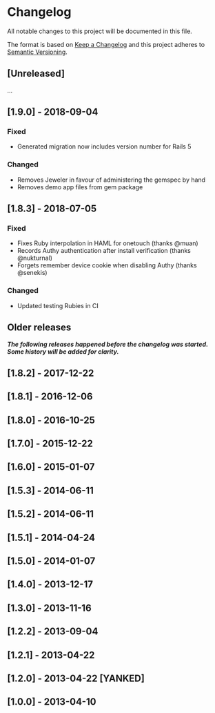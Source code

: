 # Changelog

All notable changes to this project will be documented in this file.

The format is based on [Keep a Changelog](http://keepachangelog.com/en/1.0.0/)
and this project adheres to [Semantic Versioning](http://semver.org/spec/v2.0.0.html).

## [Unreleased]

...

## [1.9.0] - 2018-09-04

### Fixed
- Generated migration now includes version number for Rails 5

### Changed
- Removes Jeweler in favour of administering the gemspec by hand
- Removes demo app files from gem package

## [1.8.3] - 2018-07-05
### Fixed
- Fixes Ruby interpolation in HAML for onetouch (thanks @muan)
- Records Authy authentication after install verification (thanks @nukturnal)
- Forgets remember device cookie when disabling Authy (thanks @senekis)

### Changed
- Updated testing Rubies in CI

## Older releases

__*The following releases happened before the changelog was started. Some history will be added for clarity.*__

## [1.8.2] - 2017-12-22
## [1.8.1] - 2016-12-06
## [1.8.0] - 2016-10-25
## [1.7.0] - 2015-12-22
## [1.6.0] - 2015-01-07
## [1.5.3] - 2014-06-11
## [1.5.2] - 2014-06-11
## [1.5.1] - 2014-04-24
## [1.5.0] - 2014-01-07
## [1.4.0] - 2013-12-17
## [1.3.0] - 2013-11-16
## [1.2.2] - 2013-09-04
## [1.2.1] - 2013-04-22
## [1.2.0] - 2013-04-22 [YANKED]
## [1.0.0] - 2013-04-10

